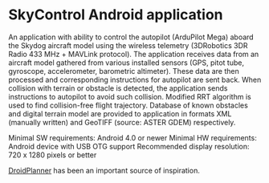 # SkyControl Android application

An application with ability to control the autopilot (ArduPilot Mega) aboard the Skydog aircraft model using the wireless telemetry (3DRobotics 3DR Radio 433 MHz + MAVLink protocol). The application receives data from an aircraft model gathered from various installed sensors (GPS, pitot tube, gyroscope, accelerometer, barometric altimeter). These data are then processed and corresponding instructions for autopilot are sent back. When collision with terrain or obstacle is detected, the application sends instructions to autopilot to avoid such collision. Modified RRT algorithm is used to find collision-free flight trajectory. Database of known obstacles and digital terrain model are provided to application in formats XML (manually written) and GeoTIFF (source: ASTER GDEM) respectively.

Minimal SW requirements: Android 4.0 or newer
Minimal HW requirements: Android device with USB OTG support
Recommended display resolution: 720 x 1280 pixels or better

[DroidPlanner](https://github.com/arthurbenemann/droidplanner/) has been an important source of inspiration.
